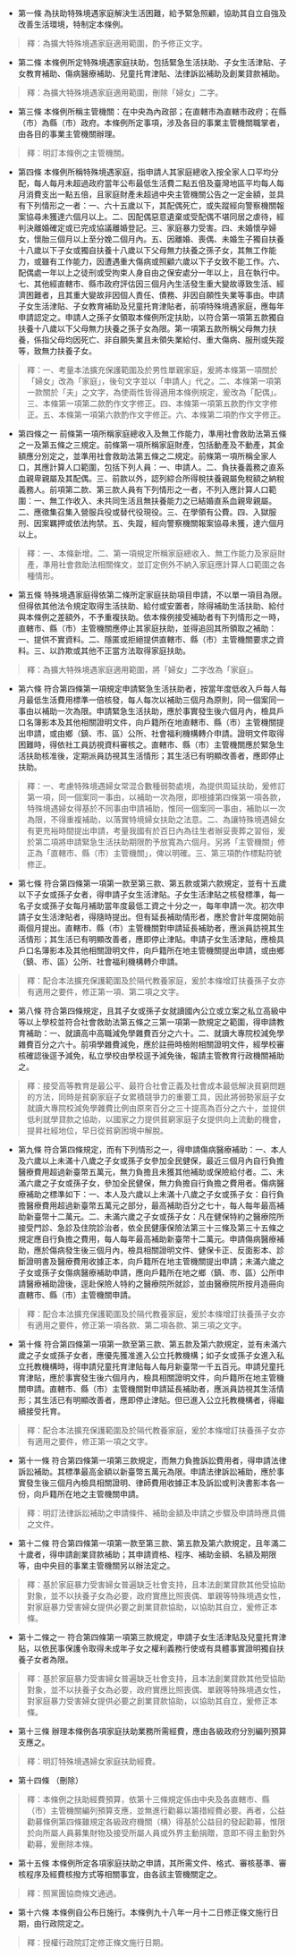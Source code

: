 * 第一條 為扶助特殊境遇家庭解決生活困難，給予緊急照顧，協助其自立自強及改善生活環境，特制定本條例。

> 釋：為擴大特殊境遇家庭適用範圍，酌予修正文字。

* 第二條 本條例所定特殊境遇家庭扶助，包括緊急生活扶助、子女生活津貼、子女教育補助、傷病醫療補助、兒童托育津貼、法律訴訟補助及創業貸款補助。

> 釋：為擴大特殊境遇家庭適用範圍，刪除「婦女」二字。

* 第三條 本條例所稱主管機關：在中央為內政部；在直轄市為直轄市政府；在縣（市）為縣（市）政府。本條例所定事項，涉及各目的事業主管機關職掌者，由各目的事業主管機關辦理。

> 釋：明訂本條例之主管機關。

* 第四條 本條例所稱特殊境遇家庭，指申請人其家庭總收入按全家人口平均分配，每人每月未超過政府當年公布最低生活費二點五倍及臺灣地區平均每人每月消費支出一點五倍，且家庭財產未超過中央主管機關公告之一定金額，並具有下列情形之一者：一、六十五歲以下，其配偶死亡，或失蹤經向警察機關報案協尋未獲達六個月以上。二、因配偶惡意遺棄或受配偶不堪同居之虐待，經判決離婚確定或已完成協議離婚登記。三、家庭暴力受害。四、未婚懷孕婦女，懷胎三個月以上至分娩二個月內。五、因離婚、喪偶、未婚生子獨自扶養十八歲以下子女或獨自扶養十八歲以下父母無力扶養之孫子女，其無工作能力，或雖有工作能力，因遭遇重大傷病或照顧六歲以下子女致不能工作。六、配偶處一年以上之徒刑或受拘束人身自由之保安處分一年以上，且在執行中。七、其他經直轄市、縣市政府評估因三個月內生活發生重大變故導致生活、經濟困難者，且其重大變故非因個人責任、債務、非因自願性失業等事由。申請子女生活津貼、子女教育補助及兒童托育津貼者，前項特殊境遇家庭，應每年申請認定之。申請人之孫子女領取本條例所定扶助，以符合第一項第五款獨自扶養十八歲以下父母無力扶養之孫子女為限。第一項第五款所稱父母無力扶養，係指父母均因死亡、非自願失業且未領失業給付、重大傷病、服刑或失蹤等，致無力扶養子女。

> 釋：一、考量本法擴充保護範圍及於男性單親家庭，爰將本條第一項關於「婦女」改為「家庭」，後句文字並以「申請人」代之。二、本條第一項第一款關於「夫」之文字，為使兩性皆得適用本條例規定，爰改為「配偶」。三、本條第一項第二款酌作文字修正。四、本條第一項第五款酌作文字修正。五、本條第一項第六款酌作文字修正。六、本條第二項酌作文字修正。

* 第四條之一 前條第一項所稱家庭總收入及無工作能力，準用社會救助法第五條之一及第五條之三規定。前條第一項所稱家庭財產，包括動產及不動產，其金額應分別定之，並準用社會救助法第五條之二規定。前條第一項所稱全家人口，其應計算人口範圍，包括下列人員：一、申請人。二、負扶養義務之直系血親卑親屬及其配偶。三、前款以外，認列綜合所得稅扶養親屬免稅額之納稅義務人。前項第二款、第三款人員有下列情形之一者，不列入應計算人口範圍：一、無工作收入、未共同生活且無扶養能力之已結婚直系血親卑親屬。二、應徵集召集入營服兵役或替代役現役。三、在學領有公費。四、入獄服刑、因案羈押或依法拘禁。五、失蹤，經向警察機關報案協尋未獲，達六個月以上。

> 釋：一、本條新增。二、第一項規定所稱家庭總收入、無工作能力及家庭財產，準用社會救助法相關條文，並訂定例外不納入家庭應計算人口範圍之各種情形。

* 第五條 特殊境遇家庭得依第二條所定家庭扶助項目申請，不以單一項目為限。但得依其他法令規定取得生活扶助、給付或安置者，除得補助生活扶助、給付與本條例之差額外，不予重複扶助。依本條例接受補助者有下列情形之一時，直轄市、縣（市）主管機關應停止其家庭扶助，並得追回其所領取之補助：一、提供不實資料。二、隱匿或拒絕提供直轄市、縣（市）主管機關要求之資料。三、以詐欺或其他不正當方法取得家庭扶助。

> 釋：為擴大特殊境遇家庭適用範圍，將「婦女」二字改為「家庭」。

* 第六條 符合第四條第一項規定申請緊急生活扶助者，按當年度低收入戶每人每月最低生活費用標準一倍核發，每人每次以補助三個月為原則，同一個案同一事由以補助一次為限。申請緊急生活扶助，應於事實發生後六個月內，檢具戶口名簿影本及其他相關證明文件，向戶籍所在地直轄市、縣（市）主管機關提出申請，或由鄉（鎮、市、區）公所、社會福利機構轉介申請。證明文件取得困難時，得依社工員訪視資料審核之。直轄市、縣（市）主管機關應於緊急生活扶助核准後，定期派員訪視其生活情形；其生活已有明顯改善者，應即停止扶助。

> 釋：一、考慮特殊境遇婦女常混合數種弱勢處境，為提供周延扶助，爰修訂第一項，同一個案同一事由，以補助一次為限，即根據第四條第一項各款，特殊境遇婦女得基於不同事由申請補助，惟同一個案同一事由，補助以一次為限，不得重複補助，以落實特境婦女扶助之法意。二、為讓特殊境遇婦女有更充裕時間提出申請，考量我國有於百日內為往生者辦妥喪葬之習俗，爰於第二項將申請緊急生活扶助期限酌予放寬為六個月。另將「主管機關」修正為「直轄市、縣（市）主管機關」，俾以明確。三、第三項酌作標點符號修正。

* 第七條 符合第四條第一項第一款至第三款、第五款或第六款規定，並有十五歲以下子女或孫子女者，得申請子女生活津貼。子女生活津貼之核發標準，每一名子女或孫子女每月補助當年度最低工資之十分之一，每年申請一次。初次申請子女生活津貼者，得隨時提出。但有延長補助情形者，應於會計年度開始前兩個月提出。直轄市、縣（市）主管機關對申請延長補助者，應派員訪視其生活情形；其生活已有明顯改善者，應即停止津貼。申請子女生活津貼，應檢具戶口名簿影本及其他相關證明文件，向戶籍所在地主管機關提出申請，或由鄉（鎮、市、區）公所、社會福利機構轉介申請。

> 釋：配合本法擴充保護範圍及於隔代教養家庭，爰於本條增訂扶養孫子女亦有適用之要件，修正第一項、第二項之文字。

* 第八條 符合第四條規定，且其子女或孫子女就讀國內公立或立案之私立高級中等以上學校並符合社會救助法第五條之三第一項第一款規定之範圍，得申請教育補助：一、就讀高中高職減免學雜費百分之六十。二、就讀大專院校減免學雜費百分之六十。前項學雜費減免，應於註冊時檢附相關證明文件，經學校審核確認後逕予減免，私立學校由學校逕予減免後，報請主管教育行政機關補助之。

> 釋：接受高等教育是最公平、最符合社會正義及社會成本最低解決貧窮問題的方法，同時是貧窮家庭子女累積競爭力的重要工具，因此將弱勢家庭子女就讀大專院校減免學雜費比例由原來百分之三十提高為百分之六十，並提供低利就學貸款之協助，以國家之力提供貧窮家庭子女提供向上流動的機會，提昇社經地位，早日從貧窮困境中解脫。

* 第九條 符合第四條規定，而有下列情形之一，得申請傷病醫療補助：一、本人及六歲以上未滿十八歲之子女或孫子女參加全民健保，最近三個月內自行負擔醫療費用超過新臺幣五萬元，無力負擔且未獲其他補助或保險給付者。二、未滿六歲之子女或孫子女，參加全民健保，無力負擔自行負擔之費用者。傷病醫療補助之標準如下：一、本人及六歲以上未滿十八歲之子女或孫子女：自行負擔醫療費用超過新臺幣五萬元之部分，最高補助百分之七十，每人每年最高補助新臺幣十二萬元。二、未滿六歲之子女或孫子女：凡在健保特約之醫療院所接受門診、急診及住院診治者，依全民健康保險法第三十三條及第三十五條之規定應自行負擔之費用，每人每年最高補助新臺幣十二萬元。申請傷病醫療補助，應於傷病發生後三個月內，檢具相關證明文件、健保卡正、反面影本、診斷證明書及醫療費用收據正本，向戶籍所在地主管機關提出申請；未滿六歲之子女或孫子女傷病醫療補助申請，應向戶籍所在地之鄉（鎮、市、區）公所申請醫療補助證後，逕赴保險人特約之醫療院所就診，並由醫療院所按月造冊向直轄市、縣（市）主管機關申請。

> 釋：配合本法擴充保護範圍及於隔代教養家庭，爰於本條增訂扶養孫子女亦有適用之要件，修正第一項各款、第二項各款、第三項之文字。

* 第十條 符合第四條第一項第一款至第三款、第五款及第六款規定，並有未滿六歲之子女或孫子女者，應優先獲准進入公立托教機構；如子女或孫子女進入私立托教機構時，得申請兒童托育津貼每人每月新臺幣一千五百元。申請兒童托育津貼，應於事實發生後六個月內，檢具相關證明文件，向戶籍所在地主管機關申請。直轄市、縣（市）主管機關對申請延長補助者，應派員訪視其生活情形；其生活已有明顯改善者，應即停止津貼。但已進入公立托教機構者，得繼續接受托育。

> 釋：配合本法擴充保護範圍及於隔代教養家庭，爰於本條增訂扶養孫子女亦有適用之要件，修正第一項之文字。

* 第十一條 符合第四條第一項第三款規定，而無力負擔訴訟費用者，得申請法律訴訟補助。其標準最高金額以新臺幣五萬元為限。申請法律訴訟補助，應於事實發生後三個月內檢具相關證明、律師費用收據正本及訴訟或判決書影本各一份，向戶籍所在地之主管機關申請。

> 釋：明訂法律訴訟補助之申請條件、補助金額及申請之步驟及申請時應具備之文件。

* 第十二條 符合第四條第一項第一款至第三款、第五款及第六款規定，且年滿二十歲者，得申請創業貸款補助；其申請資格、程序、補助金額、名額及期限等，由中央目的事業主管機關另以辦法定之。

> 釋：基於家庭暴力受害婦女普遍缺乏社會支持，且本法創業貸款其他受協助對象，並不以扶養子女為必要，政府實應比照喪偶、單親等特殊境遇女性，對家庭暴力受害婦女提供必要之創業貸款協助，以協助其自立，爰修正本條。

* 第十二條之一 符合第四條第一項第三款規定，申請子女生活津貼及兒童托育津貼，以依民事保護令取得未成年子女之權利義務行使或有具體事實證明獨自扶養子女者為限。

> 釋：基於家庭暴力受害婦女普遍缺乏社會支持，且本法創業貸款其他受協助對象，並不以扶養子女為必要，政府實應比照喪偶、單親等特殊境遇女性，對家庭暴力受害婦女提供必要之創業貸款協助，以協助其自立，爰修正本條。

* 第十三條 辦理本條例各項家庭扶助業務所需經費，應由各級政府分別編列預算支應之。

> 釋：明訂特殊境遇婦女家庭扶助經費。

* 第十四條 （刪除）

> 釋：本條例之扶助經費預算，依第十三條規定係由中央及各直轄市、縣（市）主管機關編列預算支應，並無進行勸募以籌措經費必要。再者，公益勸募條例第四條雖規定各級政府機關（構）得基於公益目的發起勸募，惟限於向所屬人員募集財物及接受所屬人員或外界主動捐贈，意即不得主動對外勸募，爰刪除本條。

* 第十五條 本條例所定各項家庭扶助之申請，其所需文件、格式、審核基準、審核程序及經費核撥方式等相關事宜，由各該主管機關定之。

> 釋：照黨團協商條文通過。

* 第十六條 本條例自公布日施行。本條例九十八年一月十二日修正條文施行日期，由行政院定之。

> 釋：授權行政院訂定修正條文施行日期。


